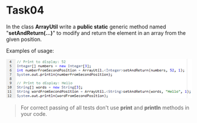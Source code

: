 # Task04

In the class **ArrayUtil** write a **public static** generic method named "**setAndReturn(...)**" to modify and return the element in an array from the given position.

Examples of usage:

![screenshot](https://github.com/KorbutViacheslav/pre-marathone-training/blob/main/pre-marathone-training/sprint04/screenshots/task04Sprint04.png)

> For correct passing of all tests don't use **print** and **println** methods in your code.